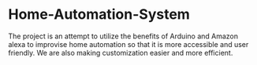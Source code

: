 # Home-Automation-System
The project is an attempt to utilize the benefits of Arduino and Amazon alexa to improvise home automation so that it is more accessible and user friendly. We are also making customization easier and more efficient.
